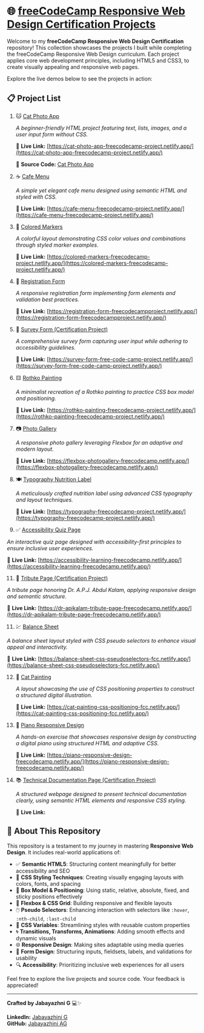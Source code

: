 # 🌐 [freeCodeCamp Responsive Web Design Certification Projects](https://www.freecodecamp.org/learn/2022/responsive-web-design/)

Welcome to my **freeCodeCamp Responsive Web Design Certification** repository! This collection showcases the projects I built while completing the freeCodeCamp Responsive Web Design curriculum. Each project applies core web development principles, including HTML5 and CSS3, to create visually appealing and responsive web pages.

Explore the live demos below to see the projects in action:

## 📋 Project List

1. 🐱 [Cat Photo App](https://www.freecodecamp.org/learn/2022/responsive-web-design/#learn-html-by-building-a-cat-photo-app)
   
   *A beginner-friendly HTML project featuring text, lists, images, and a user input form without CSS.*
   
   🔗 **Live Link:** [https://cat-photo-app-freecodecamp-project.netlify.app/](https://cat-photo-app-freecodecamp-project.netlify.app/)

   📂 **Source Code:** [Cat Photo App](https://github.com/jabayazhini-ag/freeCodeCamp_Responsive-Web-Design/tree/main/A_CatPhotoApp)
   

3. ☕ [Cafe Menu](https://www.freecodecamp.org/learn/2022/responsive-web-design/#learn-basic-css-by-building-a-cafe-menu)
   
   *A simple yet elegant cafe menu designed using semantic HTML and styled with CSS.*
   
   🔗 **Live Link:** [https://cafe-menu-freecodecamp-project.netlify.app/](https://cafe-menu-freecodecamp-project.netlify.app/)


4. 🎨 [Colored Markers](https://www.freecodecamp.org/learn/2022/responsive-web-design/#learn-css-colors-by-building-a-set-of-colored-markers)
   
   *A colorful layout demonstrating CSS color values and combinations through styled marker examples.*

   🔗 **Live Link:** [https://colored-markers-freecodecamp-project.netlify.app/](https://colored-markers-freecodecamp-project.netlify.app/)


5. 📄 [Registration Form](https://www.freecodecamp.org/learn/2022/responsive-web-design/#learn-html-forms-by-building-a-registration-form)
   
   *A responsive registration form implementing form elements and validation best practices.*

   🔗 **Live Link:** [https://registration-form-freecodecampproject.netlify.app/](https://registration-form-freecodecampproject.netlify.app/)


6. 📝 [Survey Form (Certification Project)](https://www.freecodecamp.org/learn/2022/responsive-web-design/build-a-survey-form-project/build-a-survey-form)
   
   *A comprehensive survey form capturing user input while adhering to accessibility guidelines.*

   🔗 **Live Link:** [https://survey-form-free-code-camp-project.netlify.app/](https://survey-form-free-code-camp-project.netlify.app/)


7. 🟨 [Rothko Painting](https://www.freecodecamp.org/learn/2022/responsive-web-design/#learn-the-css-box-model-by-building-a-rothko-painting)
    
   *A minimalist recreation of a Rothko painting to practice CSS box model and positioning.*

    🔗 **Live Link:** [https://rothko-painting-freecodecamp-project.netlify.app/](https://rothko-painting-freecodecamp-project.netlify.app/)


8. 📷 [Photo Gallery](https://www.freecodecamp.org/learn/2022/responsive-web-design/#learn-css-flexbox-by-building-a-photo-gallery)
    
   *A responsive photo gallery leveraging Flexbox for an adaptive and modern layout.*

   🔗 **Live Link:** [https://flexbox-photogallery-freecodecamp.netlify.app/](https://flexbox-photogallery-freecodecamp.netlify.app/)


9. 🍽️ [Typography Nutrition Label](https://www.freecodecamp.org/learn/2022/responsive-web-design/#learn-typography-by-building-a-nutrition-label)
    
   *A meticulously crafted nutrition label using advanced CSS typography and layout techniques.*

   🔗 **Live Link:** [https://typography-freecodecamp-project.netlify.app/](https://typography-freecodecamp-project.netlify.app/)


10. ✅ [Accessibility Quiz Page](https://www.freecodecamp.org/learn/2022/responsive-web-design/#learn-accessibility-by-building-a-quiz)
    
   *An interactive quiz page designed with accessibility-first principles to ensure inclusive user experiences.*

   🔗 **Live Link:** [https://accessibility-learning-freecodecamp.netlify.app/](https://accessibility-learning-freecodecamp.netlify.app/)


11. 🏅 [Tribute Page (Certification Project)](https://www.freecodecamp.org/learn/2022/responsive-web-design/build-a-tribute-page-project/build-a-tribute-page)
    
   *A tribute page honoring Dr. A.P.J. Abdul Kalam, applying responsive design and semantic structure.*

   🔗 **Live Link:** [https://dr-apjkalam-tribute-page-freecodecamp.netlify.app/](https://dr-apjkalam-tribute-page-freecodecamp.netlify.app/)


11. 💹 [Balance Sheet](https://www.freecodecamp.org/learn/2022/responsive-web-design/#learn-more-about-css-pseudo-selectors-by-building-a-balance-sheet)
    
   *A balance sheet layout styled with CSS pseudo selectors to enhance visual appeal and interactivity.*

   🔗 **Live Link:** [https://balance-sheet-css-pseudoselectors-fcc.netlify.app/](https://balance-sheet-css-pseudoselectors-fcc.netlify.app/)


12. 🎨 [Cat Painting](https://www.freecodecamp.org/learn/2022/responsive-web-design/#learn-intermediate-css-by-building-a-cat-painting)
    
    *A layout showcasing the use of CSS positioning properties to construct a structured digital illustration.*

    🔗 **Live Link:** [https://cat-painting-css-positioning-fcc.netlify.app/](https://cat-painting-css-positioning-fcc.netlify.app/)


13. 🎹 [Piano Responsive Design](https://www.freecodecamp.org/learn/2022/responsive-web-design/#learn-responsive-web-design-by-building-a-piano)
    
    *A hands-on exercise that showcases responsive design by constructing a digital piano using structured HTML and adaptive CSS.*

    🔗 **Live Link:** [https://piano-responsive-design-freecodecamp.netlify.app/](https://piano-responsive-design-freecodecamp.netlify.app/)


14. 📚 [Technical Documentation Page (Certification Project)](https://www.freecodecamp.org/learn/2022/responsive-web-design/build-a-technical-documentation-page-project/build-a-technical-documentation-page)
    
    *A structured webpage designed to present technical documentation clearly, using semantic HTML elements and responsive CSS styling.*

    🔗 **Live Link:** 


## 📌 About This Repository

This repository is a testament to my journey in mastering **Responsive Web Design**. It includes real-world applications of:

- ✅ **Semantic HTML5**: Structuring content meaningfully for better accessibility and SEO
- 🎨 **CSS Styling Techniques**: Creating visually engaging layouts with colors, fonts, and spacing
- 📐 **Box Model & Positioning**: Using static, relative, absolute, fixed, and sticky positions effectively
- 🧩 **Flexbox & CSS Grid**: Building responsive and flexible layouts
- 🖱️ **Pseudo Selectors**: Enhancing interaction with selectors like `:hover`, `:nth-child`, `:last-child`
- 🎨 **CSS Variables**: Streamlining styles with reusable custom properties
- 🌀 **Transitions, Transforms, Animations**: Adding smooth effects and dynamic visuals
- 🌐 **Responsive Design**: Making sites adaptable using media queries
- 📄 **Form Design**: Structuring inputs, fieldsets, labels, and validations for usability
- 🔍 **Accessibility**: Prioritizing inclusive web experiences for all users

Feel free to explore the live projects and source code. Your feedback is appreciated!

---

**Crafted by Jabayazhni G** 💻✨

**LinkedIn:** [Jabayazhini G](https://www.linkedin.com/in/jabayazhini-ag/)  
**GitHub:** [Jabayazhini AG](https://github.com/jabayazhini-ag)

